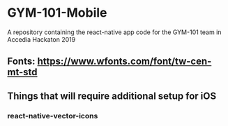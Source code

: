 # GYM-101-Mobile

A repository containing the react-native app code for the GYM-101 team in Accedia Hackaton 2019

## Fonts: https://www.wfonts.com/font/tw-cen-mt-std

## Things that will require additional setup for iOS
### react-native-vector-icons